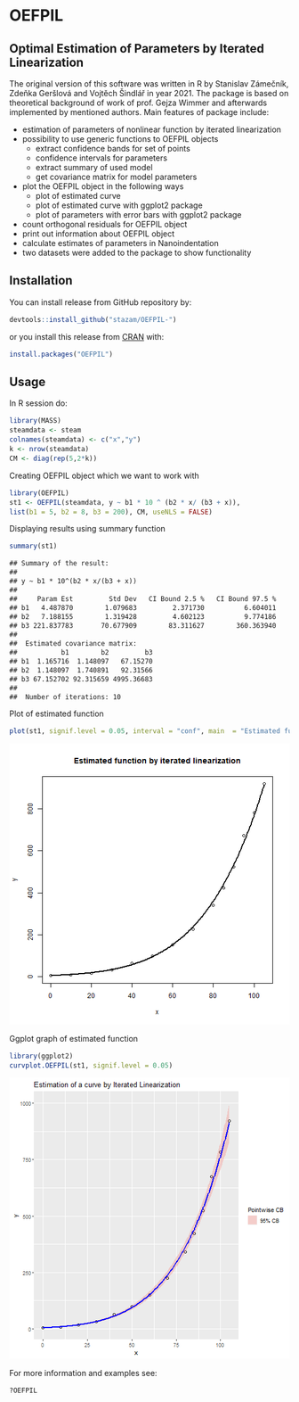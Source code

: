 # OEFPIL


## Optimal Estimation of Parameters by Iterated Linearization

The original version of this software was written in R by Stanislav Zámečník, Zdeňka Geršlová and Vojtěch Šindlář in year 2021. The package is based on theoretical background of work of prof. Gejza Wimmer and afterwards implemented by mentioned authors. 
Main features of package include:

- estimation of parameters of nonlinear function by iterated linearization
- possibility to use generic functions to OEFPIL objects
  - extract confidence bands for set of points
  - confidence intervals for parameters 
  - extract summary of used model
  - get covariance matrix for model parameters
- plot the OEFPIL object in the following ways
  - plot of estimated curve 
  - plot of estimated curve with ggplot2 package
  - plot of parameters with error bars with ggplot2 package
- count orthogonal residuals for OEFPIL object
- print out information about OEFPIL object
- calculate estimates of parameters in Nanoindentation
- two datasets were added to the package to show functionality

## Installation

You can install release from GitHub repository by:

``` r
devtools::install_github("stazam/OEFPIL-")
``` 
or you install this release from [CRAN](https://CRAN.R-project.org) with: 

``` r
install.packages("OEFPIL")
``` 

## Usage

In R session do:


```r
library(MASS)
steamdata <- steam
colnames(steamdata) <- c("x","y")
k <- nrow(steamdata)
CM <- diag(rep(5,2*k))
```

Creating OEFPIL object which we want to work with


```r
library(OEFPIL)
st1 <- OEFPIL(steamdata, y ~ b1 * 10 ^ (b2 * x/ (b3 + x)),
list(b1 = 5, b2 = 8, b3 = 200), CM, useNLS = FALSE)
```

Displaying results using summary function

```r
summary(st1)
```

```
## Summary of the result:  
##  
## y ~ b1 * 10^(b2 * x/(b3 + x))
## 
##     Param Est         Std Dev   CI Bound 2.5 %   CI Bound 97.5 %
## b1   4.487870        1.079683         2.371730          6.604011
## b2   7.188155        1.319428         4.602123          9.774186
## b3 221.837783       70.677909        83.311627        360.363940
## 
##  Estimated covariance matrix: 
##           b1        b2         b3
## b1  1.165716  1.148097   67.15270
## b2  1.148097  1.740891   92.31566
## b3 67.152702 92.315659 4995.36683
## 
##  Number of iterations: 10
```

Plot of estimated function

```r
plot(st1, signif.level = 0.05, interval = "conf", main  = "Estimated function by iterated linearization")
```

![](OEFPIL/man/figure/unnamed-chunk-4-1.png)

Ggplot graph of estimated function 

```r
library(ggplot2)
curvplot.OEFPIL(st1, signif.level = 0.05)
```

![](OEFPIL/man/figure/unnamed-chunk-5-1.png)

For more information and examples see:

```r
?OEFPIL
```



